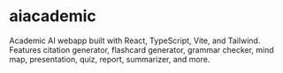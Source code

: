 # aiacademic
Academic AI webapp built with React, TypeScript, Vite, and Tailwind. Features citation generator, flashcard generator, grammar checker, mind map, presentation, quiz, report, summarizer, and more.
